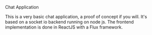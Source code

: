 Chat Application

This is a very basic chat application, a proof of concept if you will. It's based on a socket io backend running on node js. The frontend implementation is done in ReactJS with a Flux framework. 

